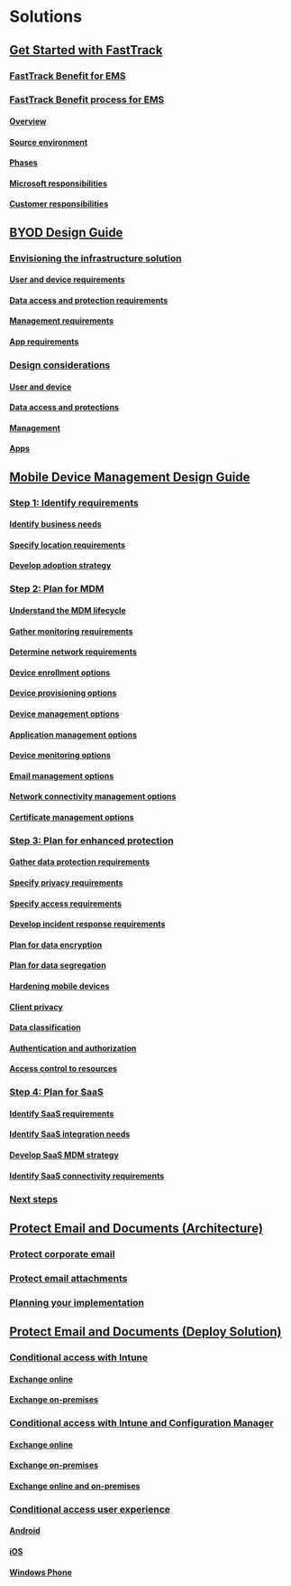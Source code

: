 # Solutions
## [Get Started with FastTrack](enterprise-mobility-fasttrack-program.md)
### [FastTrack Benefit for EMS](fasttrack-center-benefit-for-enterprise-mobility-suite-ems.md)
### [FastTrack Benefit process for EMS](fasttrack-center-benefit-process-for-enterprise-mobility-suite-ems.md)
#### [Overview](fasttrack-center-benefit-process-for-ems-overview.md)
#### [Source environment](fasttrack-center-benefit-process-for-ems-environment-expectations.md)
#### [Phases](fasttrack-center-benefit-process-for-ems-phases.md)
#### [Microsoft responsibilities](fasttrack-center-benefit-process-for-ems-microsoft-responsibilities.md)
#### [Customer responsibilities](fasttrack-center-benefit-process-for-ems-your-responsibilities.md)
## [BYOD Design Guide](byod-design-considerations-guide.md)
### [Envisioning the infrastructure solution](byod-envisioning-the-byod-infrastructure-solution.md)
#### [User and device requirements](byod-user-device-reqs.md)
#### [Data access and protection requirements](byod-data-access-protection-reqs.md)
#### [Management requirements](byod-management-reqs.md)
#### [App requirements](byod-app-reqs.md)
### [Design considerations](byod-design-considerations.md)
#### [User and device](byod-user-and-device-considerations.md)
#### [Data access and protections](byod-data-access-and-protection-considerations.md)
#### [Management](byod-management-considerations.md)
#### [Apps](byod-app-considerations.md)
## [Mobile Device Management Design Guide](mdm-design-considerations-guide.md)
### [Step 1: Identify requirements](mdm-step-1-identify-your-mobile-device-management-requirements.md)
#### [Identify business needs](mdm-identify-business-needs.md)
#### [Specify location requirements](mdm-specify-mdm-location-requirements.md)
#### [Develop adoption strategy](mdm-develop-mdm-adoption-strategy.md)
### [Step 2: Plan for MDM](mdm-step-2-plan-for-mobile-device-management.md)
#### [Understand the MDM lifecycle](mdm-understand-mdm-lifecycle.md)
#### [Gather monitoring requirements](mdm-gather-monitoring-requirements.md)
#### [Determine network requirements](mdm-determine-network-requirements.md)
#### [Device enrollment options](mdm-device-enrollment-options.md)
#### [Device provisioning options](mdm-device-provisioning-options.md)
#### [Device management options](mdm-device-management-options.md)
#### [Application management options](mdm-application-management-options.md)
#### [Device monitoring options](mdm-device-monitoring-options.md)
#### [Email management options](mdm-email-management-options.md)
#### [Network connectivity management options](mdm-network-connectivity-management-options.md)
#### [Certificate management options](mdm-certificate-management-options.md)
### [Step 3: Plan for enhanced protection](mdm-step-3-plan-enhancing-mobile-devices-protection.md)
#### [Gather data protection requirements](mdm-gather-data-protection-requirements.md)
#### [Specify privacy requirements](mdm-specify-privacy-requirements.md)
#### [Specify access requirements](mdm-specify-your-access-requirements.md)
#### [Develop incident response requirements](mdm-develop-incident-response-requirements.md)
#### [Plan for data encryption](mdm-data-encryption.md)
#### [Plan for data segregation](mdm-data-segregation.md)
#### [Hardening mobile devices](mdm-hardening-mobile-devices.md)
#### [Client privacy](mdm-client-privacy.md)
#### [Data classification](mdm-data-classification.md)
#### [Authentication and authorization](mdm-authentication-authorization.md)
#### [Access control to resources](mdm-access-control-resources.md)
### [Step 4: Plan for SaaS](mdm-step-4-plan-for-software-as-a-service-mobile-device-management.md)
#### [Identify SaaS requirements](mdm-identify-saas-requirements.md)
#### [Identify SaaS integration needs](mdm-identify-saas-solution-infrastructure-integration-needs.md)
#### [Develop SaaS MDM strategy](mdm-develop-saas-mdm-strategy.md)
#### [Identify SaaS connectivity requirements](mdm-identify-saas-connectivity-requirements.md)
### [Next steps](mdm-next-steps-and-additional-resources.md)
## [Protect Email and Documents (Architecture)](architecture-guidance-for-protecting-company-email-and-documents.md)
### [Protect corporate email](protect-corporate-email-documents.md)
### [Protect email attachments](protect-email-attachments.md)
### [Planning your implementation](implement-solution.md)
## [Protect Email and Documents (Deploy Solution)](learn-how-to-deploy-a-solution-for-protecting-company-email-and-documents.md)
### [Conditional access with Intune](conditional-access-intune.md)
#### [Exchange online](conditional-access-intune-exchange-online.md)
#### [Exchange on-premises](conditional-access-intune-exchange.md)
### [Conditional access with Intune and Configuration Manager](conditional-access-intune-configmgr.md)
#### [Exchange online](conditional-access-intune-configmgr-exchange-online.md)
#### [Exchange on-premises](conditional-access-intune-configmgr-exchange.md)
#### [Exchange online and on-premises](conditional-access-intune-configmgr-coexist.md)
### [Conditional access user experience](end-user-experience-conditional-access.md)
#### [Android](end-user-experience-conditional-access-android.md)
#### [iOS](end-user-experience-conditional-access-ios.md)
#### [Windows Phone](end-user-experience-conditional-access-winphone.md)
